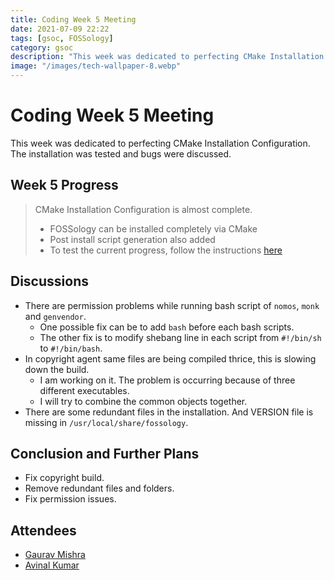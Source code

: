 ```yaml
---
title: Coding Week 5 Meeting
date: 2021-07-09 22:22
tags: [gsoc, FOSSology]
category: gsoc
description: "This week was dedicated to perfecting CMake Installation Configuration. The installation was tested and bugs were discussed."
image: "/images/tech-wallpaper-8.webp"
---
```


# Coding Week 5 Meeting

This week was dedicated to perfecting CMake Installation Configuration. The installation was tested and bugs were discussed.

## Week 5 Progress

> CMake Installation Configuration is almost complete.
>
> - FOSSology can be installed completely via CMake
> - Post install script generation also added
> - To test the current progress, follow the instructions [here](https://github.com/avinal/FOSSology/wiki#test-the-new-system-only-gcc-with-make-and-ninja-tested-for-now)

## Discussions

- There are permission problems while running bash script of `nomos`,
  `monk` and `genvendor`.
  - One possible fix can be to add `bash` before each bash scripts.
  - The other fix is to modify shebang line in each script from
    `#!/bin/sh` to `#!/bin/bash`.
- In copyright agent same files are being compiled thrice, this is
  slowing down the build.
  - I am working on it. The problem is occurring because of three
    different executables.
  - I will try to combine the common objects together.
- There are some redundant files in the installation. And VERSION file
  is missing in `/usr/local/share/fossology`.

## Conclusion and Further Plans

- Fix copyright build.
- Remove redundant files and folders.
- Fix permission issues.

## Attendees

- [Gaurav Mishra](https://github.com/GMishx)
- [Avinal Kumar](https://github.com/avinal)
